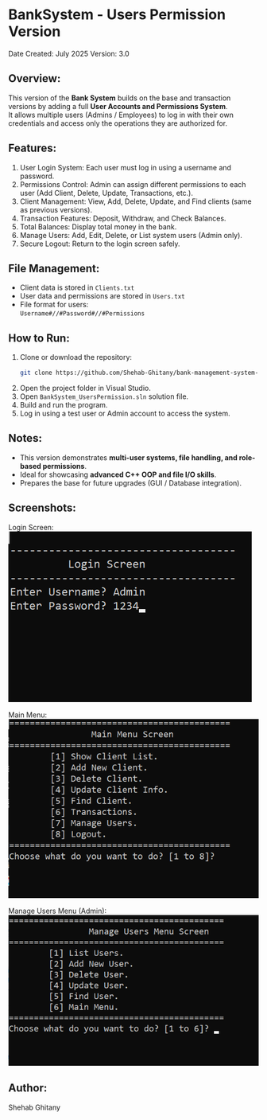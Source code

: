 BankSystem - Users Permission Version
==============================

Date Created: ‎July 2025
Version: 3.0

Overview:
---------
This version of the **Bank System** builds on the base and transaction versions by adding a full **User Accounts and Permissions System**.  
It allows multiple users (Admins / Employees) to log in with their own credentials and access only the operations they are authorized for.

Features:
---------
1. User Login System: Each user must log in using a username and password.  
2. Permissions Control: Admin can assign different permissions to each user (Add Client, Delete, Update, Transactions, etc.).  
3. Client Management: View, Add, Delete, Update, and Find clients (same as previous versions).  
4. Transaction Features: Deposit, Withdraw, and Check Balances.  
5. Total Balances: Display total money in the bank.  
6. Manage Users: Add, Edit, Delete, or List system users (Admin only).  
7. Secure Logout: Return to the login screen safely.

File Management:
----------------
- Client data is stored in `Clients.txt`  
- User data and permissions are stored in `Users.txt`  
- File format for users:  
  `Username#//#Password#//#Permissions`

How to Run:
-----------
1. Clone or download the repository:
   ```bash
   git clone https://github.com/Shehab-Ghitany/bank-management-system-cpp.git
   ```
2. Open the project folder in Visual Studio.
3. Open `BankSystem_UsersPermission.sln` solution file.  
4. Build and run the program.
5. Log in using a test user or Admin account to access the system.

Notes:
------
- This version demonstrates **multi-user systems, file handling, and role-based permissions**.  
- Ideal for showcasing **advanced C++ OOP and file I/O skills**.  
- Prepares the base for future upgrades (GUI / Database integration).

Screenshots:
------------
Login Screen:  
![Login Screen](Screenshots/login-screen.png)

Main Menu:  
![Main Menu](Screenshots/main-menu.png)

Manage Users Menu (Admin):  
![Manage Users Menu](Screenshots/manage-users-menu.png)

Author:
-------
Shehab Ghitany
